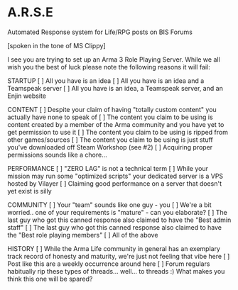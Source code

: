 # A.R.S.E
Automated Response system for Life/RPG posts on BIS Forums


[spoken in the tone of MS Clippy]
 
I see you are trying to set up an Arma 3 Role Playing Server.  While we all wish you the best of luck please note the following reasons it will fail:
 
STARTUP
[ ] All you have is an idea
[ ] All you have is an idea and a Teamspeak server
[ ] All you have is an idea, a Teamspeak server, and an Enjin website
 
CONTENT
[ ]  Despite your claim of having "totally custom content" you actually have none to speak of
[ ] The content you claim to be using is content created by a member of the Arma community and you have yet to get permission to use it
[ ] The content you claim to be using is ripped from other games/sources
[ ] The content you claim to be using is just stuff you've downloaded off Steam Workshop (see #2)
[ ] Acquiring proper permissions sounds like a chore...
 
PERFORMANCE
[ ] "ZERO LAG" is not a technical term
[ ] While your mission may run some "optimized scripts" your dedicated server is a VPS hosted by Vilayer
[ ] Claiming good performance on a server that doesn't yet exist is silly
 
COMMUNITY
[ ] Your "team" sounds like one guy - you
[ ] We're a bit worried.. one of your requirements is "mature" - can you elaborate?
[ ] The last guy who got this canned response also claimed to have the "Best admin staff"
[ ] The last guy who got this canned response also claimed to have the "Best role playing members"
[ ] All of the above
 
HISTORY
[ ] While the Arma Life community in general has an exemplary track record of honesty and maturity, we're just not feeling that vibe here
[ ] Post like this are a weekly occurrence around here
[ ] Forum regulars habitually rip these types of threads... well... to threads :)  What makes you think this one will be spared?


